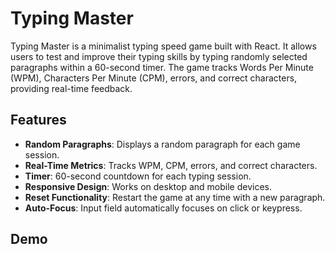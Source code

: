 # Typing Master

Typing Master is a minimalist typing speed game built with React. It allows users to test and improve their typing skills by typing randomly selected paragraphs within a 60-second timer. The game tracks Words Per Minute (WPM), Characters Per Minute (CPM), errors, and correct characters, providing real-time feedback.

## Features

- **Random Paragraphs**: Displays a random paragraph for each game session.
- **Real-Time Metrics**: Tracks WPM, CPM, errors, and correct characters.
- **Timer**: 60-second countdown for each typing session.
- **Responsive Design**: Works on desktop and mobile devices.
- **Reset Functionality**: Restart the game at any time with a new paragraph.
- **Auto-Focus**: Input field automatically focuses on click or keypress.

## Demo
